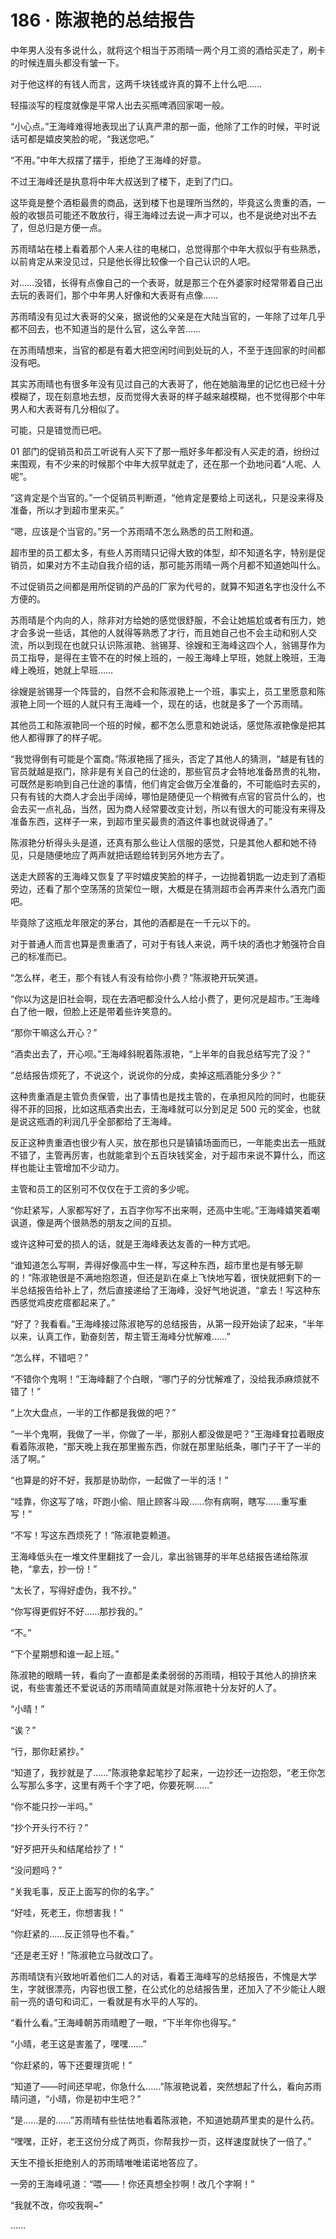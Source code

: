 # 186 · 陈淑艳的总结报告

中年男人没有多说什么，就将这个相当于苏雨晴一两个月工资的酒给买走了，刷卡的时候连眉头都没有皱一下。

对于他这样的有钱人而言，这两千块钱或许真的算不上什么吧……

轻描淡写的程度就像是平常人出去买瓶啤酒回家喝一般。

“小心点。”王海峰难得地表现出了认真严肃的那一面，他除了工作的时候，平时说话可都是嬉皮笑脸的呢，“我送您吧。”

“不用。”中年大叔摆了摆手，拒绝了王海峰的好意。

不过王海峰还是执意将中年大叔送到了楼下，走到了门口。

这毕竟是整个酒柜最贵的商品，送到楼下也是理所当然的，毕竟这么贵重的酒，一般的收银员可能还不敢放行，得王海峰过去说一声才可以，也不是说绝对出不去了，但总归是方便一点。

苏雨晴站在楼上看着那个人来人往的电梯口，总觉得那个中年大叔似乎有些熟悉，以前肯定从来没见过，只是他长得比较像一个自己认识的人吧。

对……没错，长得有点像自己的一个表哥，就是那三个在外婆家时经常带着自己出去玩的表哥们，那个中年男人好像和大表哥有点像……

苏雨晴没有见过大表哥的父亲，据说他的父亲是在大陆当官的，一年除了过年几乎都不回去，也不知道当的是什么官，这么辛苦……

在苏雨晴想来，当官的都是有着大把空闲时间到处玩的人，不至于连回家的时间都没有吧。

其实苏雨晴也有很多年没有见过自己的大表哥了，他在她脑海里的记忆也已经十分模糊了，现在刻意地去想，反而觉得大表哥的样子越来越模糊，也不觉得那个中年男人和大表哥有几分相似了。

可能，只是错觉而已吧。

01 部门的促销员和员工听说有人买下了那一瓶好多年都没有人买走的酒，纷纷过来围观，有不少来的时候那个中年大叔早就走了，还在那一个劲地问着“人呢、人呢”。

“这肯定是个当官的。”一个促销员判断道，“他肯定是要给上司送礼，只是没来得及准备，所以才到超市里来买。”

“嗯，应该是个当官的。”另一个苏雨晴不怎么熟悉的员工附和道。

超市里的员工都太多，有些人苏雨晴只记得大致的体型，却不知道名字，特别是促销员，如果对方不主动自我介绍的话，那可能苏雨晴一两个月都不知道她叫什么。

不过促销员之间都是用所促销的产品的厂家为代号的，就算不知道名字也没什么不方便的。

苏雨晴是个内向的人，除非对方给她的感觉很舒服，不会让她尴尬或者有压力，她才会多说一些话，其他的人就得等熟悉了才行，而且她自己也不会主动和别人交流，所以到现在也就只认识陈淑艳、翁锡芽、徐嫂和王海峰这四个人，翁锡芽作为员工指导，是得在主管不在的时候上班的，一般王海峰上早班，她就上晚班，王海峰上晚班，她就上早班……

徐嫂是翁锡芽一个阵营的，自然不会和陈淑艳上一个班，事实上，员工里愿意和陈淑艳上同一个班的人就只有王海峰一个，现在的话，也就是多了一个苏雨晴。

其他员工和陈淑艳同一个班的时候，都不怎么愿意和她说话，感觉陈淑艳像是把其他人都得罪了的样子呢。

“我觉得倒有可能是个富商。”陈淑艳摇了摇头，否定了其他人的猜测，“越是有钱的官员就越是抠门，除非是有关自己的仕途的，那些官员才会特地准备昂贵的礼物，可既然是影响到自己仕途的事情，他们肯定会做万全准备的，不可能临时去买的，只有有钱的大商人才会出手阔绰，哪怕是随便见一个稍微有点官的官员什么的，也会去买一点礼品，当然，因为商人经常要改变计划，所以有很大的可能没有来得及准备东西，这样子一来，到超市里买最贵的酒这件事也就说得通了。”

陈淑艳分析得头头是道，还真有那么些让人信服的感觉，只是其他人都和她不待见，只是随便地应了两声就把话题给转到另外地方去了。

送走大顾客的王海峰又恢复了平时嬉皮笑脸的样子，一边抛着钥匙一边走到了酒柜旁边，还看了那个空荡荡的货架位一眼，大概是在猜测超市会再弄来什么酒充门面吧。

毕竟除了这瓶龙年限定的茅台，其他的酒都是在一千元以下的。

对于普通人而言也算是贵重酒了，可对于有钱人来说，两千块的酒也才勉强符合自己的标准而已。

“怎么样，老王，那个有钱人有没有给你小费？”陈淑艳开玩笑道。

“你以为这是旧社会啊，现在去酒吧都没什么人给小费了，更何况是超市。”王海峰白了他一眼，但脸上还是带着些许笑意的。

“那你干嘛这么开心？”

“酒卖出去了，开心呗。”王海峰斜睨着陈淑艳，“上半年的自我总结写完了没？”

“总结报告烦死了，不说这个，说说你的分成，卖掉这瓶酒能分多少？”

这种贵重酒是主管负责保管，出了事情也是找主管的，在承担风险的同时，也能获得不菲的回报，比如这瓶酒卖出去，王海峰就可以分到足足 500 元的奖金，也就是说这瓶酒的利润几乎全部都给了王海峰。

反正这种贵重酒也很少有人买，放在那也只是镇镇场面而已，一年能卖出去一瓶就不错了，主管再厉害，也就能拿到个五百块钱奖金，对于超市来说不算什么，而这样也能让主管增加不少动力。

主管和员工的区别可不仅仅在于工资的多少呢。

“你赶紧写，人家都写好了，五百字你写不出来啊，还高中生呢。”王海峰嬉笑着嘲讽道，像是两个很熟悉的朋友之间的互损。

或许这种可爱的损人的话，就是王海峰表达友善的一种方式吧。

“谁知道怎么写啊，弄得好像高中生一样，写这种东西，超市里也是有够无聊的！”陈淑艳很是不满地抱怨道，但还是趴在桌上飞快地写着，很快就把剩下的一半总结报告给补上了，然后直接递给了王海峰，没好气地说道，“拿去！写这种东西感觉鸡皮疙瘩都起来了。”

“好了？我看看。”王海峰接过陈淑艳写的总结报告，从第一段开始读了起来，“半年以来，认真工作，勤奋刻苦，帮主管王海峰分忧解难……”

“怎么样，不错吧？”

“不错你个鬼啊！”王海峰翻了个白眼，“哪门子的分忧解难了，没给我添麻烦就不错了！”

“上次大盘点，一半的工作都是我做的吧？”

“一半个鬼啊，我做了一半，你做了一半，那别人都没做是吧？”王海峰耷拉着眼皮看着陈淑艳，“那天晚上我在那里搬东西，你就在那里贴纸条，哪门子干了一半的活了啊。”

“也算是的好不好，我那是协助你，一起做了一半的活！”

“哇靠，你这写了啥，吓跑小偷、阻止顾客斗殴……你有病啊，瞎写……重写重写！”

“不写！写这东西烦死了！”陈淑艳耍赖道。

王海峰低头在一堆文件里翻找了一会儿，拿出翁锡芽的半年总结报告递给陈淑艳，“拿去，抄一份！”

“太长了，写得好虚伪，我不抄。”

“你写得更假好不好……那抄我的。”

“不。”

“下个星期想和谁一起上班。”

陈淑艳的眼睛一转，看向了一直都是柔柔弱弱的苏雨晴，相较于其他人的排挤来说，有些害羞还不爱说话的苏雨晴简直就是对陈淑艳十分友好的人了。

“小晴！”

“诶？”

“行，那你赶紧抄。”

“知道了，我抄就是了……”陈淑艳拿起笔抄了起来，一边抄还一边抱怨，“老王你怎么写那么多字，这里有两千个字了吧，你要死啊……”

“你不能只抄一半吗。”

“抄个开头行不行？”

“好歹把开头和结尾给抄了！”

“没问题吗？”

“关我毛事，反正上面写的你的名字。”

“好哇，死老王，你想害我！”

“你赶紧的……反正领导也不看。”

“还是老王好！”陈淑艳立马就改口了。

苏雨晴饶有兴致地听着他们二人的对话，看着王海峰写的总结报告，不愧是大学生，字就很漂亮，内容也很工整，在公式化的总结报告里，还加入了不少能让人眼前一亮的语句和词汇，一看就是有水平的人写的。

“看什么看。”王海峰朝苏雨晴瞪了一眼，“下半年你也得写。”

“小晴，老王这是害羞了，嘿嘿……”

“你赶紧的，等下还要理货呢！”

“知道了——时间还早呢，你急什么……”陈淑艳说着，突然想起了什么，看向苏雨晴问道，“小晴，你是初中生吧？”

“是……是的……”苏雨晴有些怯怯地看着陈淑艳，不知道她葫芦里卖的是什么药。

“嘿嘿，正好，老王这份分成了两页，你帮我抄一页，这样速度就快了一倍了。”

天生不擅长拒绝别人的苏雨晴唯唯诺诺地答应了。

一旁的王海峰吼道：“喂——！你还真想全抄啊！改几个字啊！”

“我就不改，你咬我啊~”

……
